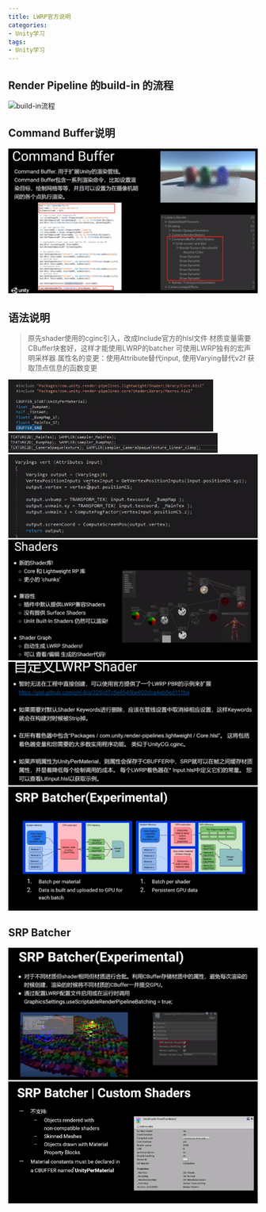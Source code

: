```yaml
---
title: LWRP官方说明
categories:
- Unity学习
tags: 
- Unity学习
---
```


## Render Pipeline 的build-in 的流程

![build-in流程](/img/1578468743022.png)

## Command Buffer说明
![Command Buffer说明](/img/1578468782581.png)

## 语法说明

>原先shader使用的cginc引入，改成Include官方的hlsl文件
>材质变量需要CBuffer块套好，这样才能使用LWRP的batcher
>可使用LWRP独有的宏声明采样器
>属性名的变更：使用Attribute替代input, 使用Varying替代v2f
>获取顶点信息的函数变更


![LWRP的shader](/img/1578469710690.png)
![单独申明的采样器](/img/1578469737158.png)
![顶点函数](/img/1578469925626.png)
![LWRP](/img/1578470183627.png)
![手写LWRP](/img/1578470217523.png)
![LWRP Batcher](/img/1578470471751.png)


## SRP Batcher
![SRP Batcher](/img/1578470502893.png)
![不支持情况](/img/1578470577651.png)